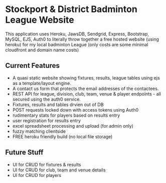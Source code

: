 # Stockport & District Badminton League Website
This application uses Heroku, JawsDB, Sendgrid, Express, Bootstrap, MySQL, EJS, Auth0 to literally throw together a free hosted website (using heroku) for my local badminton League (only costs are some minimal cloudfront and domain name costs)

## Current Features
* A quasi static website showing fixtures, results, league tables using ejs as a template/layout engine.
* A contact us form that protects the email addresses of the contactees.
* REST API for league, division, club, team, venue & player endpoints - all secured using the auth0 service.
* Fixtures, results and tables drvien out of DB
* POST requests locked down with access tokens using Auth0
* rudimentary stats for players based on results entry
* user registration for results entry
* excel spreadsheet processing and upload (for admin only)
* fuzzy matching clientside
* FREE heroku friendly build (no local file storage)


## Future Stuff
* UI for CRUD for fixtures & results
* UI for CRUD for club, team and venue details
* UI for CRUD for players
